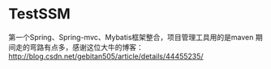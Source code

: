# TestSSM
第一个Spring、Spring-mvc、Mybatis框架整合，项目管理工具用的是maven
期间走的弯路有点多，感谢这位大牛的博客：http://blog.csdn.net/gebitan505/article/details/44455235/
